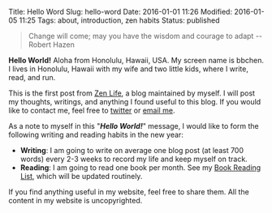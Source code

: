 Title: Hello Word
Slug: hello-word
Date: 2016-01-01 11:26
Modified: 2016-01-05 11:25
Tags: about, introduction, zen habits
Status: published

> Change will come; may you have the wisdom and courage to adapt -- Robert Hazen

**Hello World!** Aloha from Honolulu, Hawaii, USA. My screen name is bbchen. I lives in Honolulu, Hawaii with my wife and two little kids, where I write, read, and run.

This is the first post from [Zen Life](http://bbchen.github.io), a blog maintained by myself. I will post my thoughts, writings, and anything I found useful to this blog. If you would like to contact me, feel free to [twitter](http://twitter.com/bbchen) or [email me](mailto:bbchen@gmail.com).

As a note to myself in this "***Hello World!***" message, I would like to form the following writing and reading habits in the new year:

- **Writing**: I am going to write on average one blog post (at least 700 words) every 2-3 weeks to record my life and keep myself on track.
- **Reading**: I am going to read one book per month. See my [Book Reading List]({filename}/pages/book-list.md), which will be updated routinely.

If you find anything useful in my website, feel free to share them. All the content in my website is uncopyrighted. 